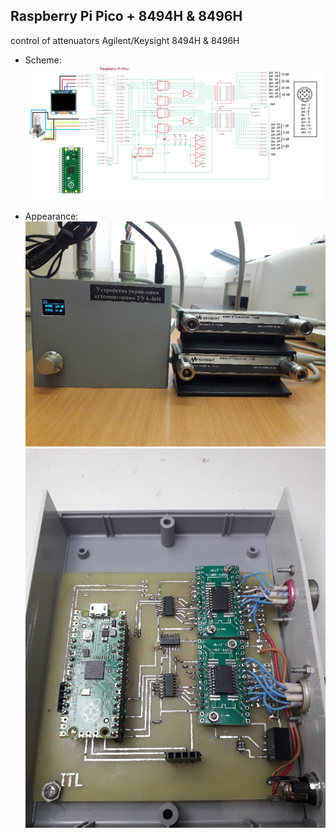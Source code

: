 ## Raspberry Pi Pico + 8494H & 8496H
control of attenuators Agilent/Keysight 8494H &amp; 8496H

+ Scheme:
![alt text](https://github.com/itllab/Raspberry-Pi-Pico-8494H-8496H/blob/main/img/schem.png)

+ Appearance:
![alt text](https://github.com/itllab/Raspberry-Pi-Pico-8494H-8496H/blob/main/img/1.jpg)
![alt text](https://github.com/itllab/Raspberry-Pi-Pico-8494H-8496H/blob/main/img/2.jpg)

